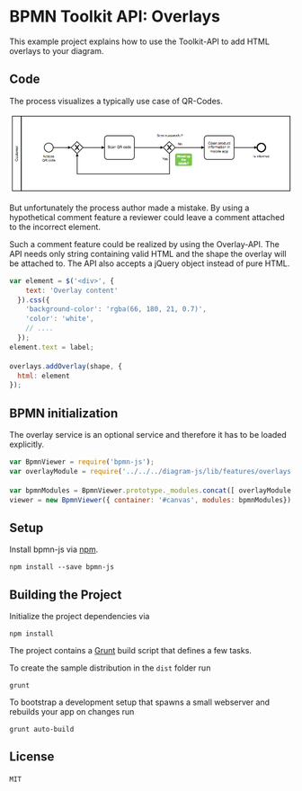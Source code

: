 # BPMN Toolkit API: Overlays

This example project explains how to use the Toolkit-API to add HTML overlays to your diagram.

## Code
The process visualizes a typically use case of QR-Codes.

![QR-CODE workflow process](./docs/qr-code.png "Screenshot of the example process.")

But unfortunately the process author made a mistake.
By using a hypothetical comment feature a reviewer could leave a comment attached to the incorrect element.

Such a comment feature could be realized by using the Overlay-API.
The API needs only string containing valid HTML and the shape the overlay will be attached to.
The API also accepts a jQuery object instead of pure HTML.

```javascript
var element = $('<div>', {
    text: 'Overlay content'
  }).css({
    'background-color': 'rgba(66, 180, 21, 0.7)',
    'color': 'white',
    // ....
  });
element.text = label;

overlays.addOverlay(shape, {
  html: element
});
```

## BPMN initialization

The overlay service is an optional service and therefore it has to be loaded explicitly.

```javascript
var BpmnViewer = require('bpmn-js');
var overlayModule = require('../../../diagram-js/lib/features/overlays');

var bpmnModules = BpmnViewer.prototype._modules.concat([ overlayModule ]);
viewer = new BpmnViewer({ container: '#canvas', modules: bpmnModules});
```


## Setup

Install bpmn-js via [npm](http://npmjs.org).

```
npm install --save bpmn-js
```

## Building the Project

Initialize the project dependencies via

```
npm install
```

The project contains a  [Grunt](http://gruntjs.com/) build script that defines a few tasks.

To create the sample distribution in the `dist` folder run

```
grunt
```

To bootstrap a development setup that spawns a small webserver and rebuilds your app on changes run

```
grunt auto-build
```


## License

``MIT``
